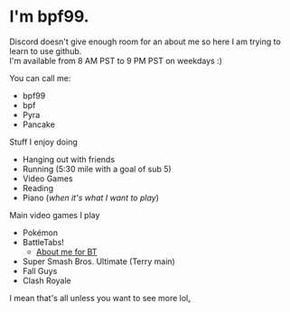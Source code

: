 # I'm bpf99. 

Discord doesn't give enough room for an about me so here I am trying to learn to use github.  
I'm available from 8 AM PST to 9 PM PST on weekdays :)

You can call me:
- bpf99
- bpf
- Pyra
- Pancake

Stuff I enjoy doing
- Hanging out with friends
- Running (5:30 mile with a goal of sub 5)
- Video Games
- Reading
- Piano (_when it's what I want to play_)

Main video games I play
- Pokémon
- BattleTabs!
  - [About me for BT](https://bpf99.github.io/Battletabs)
- Super Smash Bros. Ultimate (Terry main)
- Fall Guys
- Clash Royale

I mean that's all unless you want to see more lol<a href="https://bpf99.github.io/r" style="color: black;">.</a>

